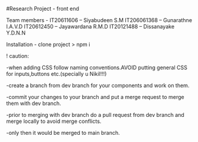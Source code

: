 #Research Project - front end

Team members - IT20611606 – Siyabudeen S.M IT206061368 – Gunarathne I.A.V.D IT20612450 – Jayawardana R.M.D IT20121488 – Dissanayake Y.D.N.N

Installation - clone project > npm i

! caution: 

-when adding CSS follow naming conventions.AVOID putting general CSS for inputs,buttons etc.(specially u Nikil!!!) 

-create a branch from dev branch for your components and work on them.

-commit your changes to your branch and put a merge request to merge them with dev branch.

-prior to merging with dev branch do a pull request from dev branch and merge locally to avoid merge conflicts. 

-only then it would be merged to main branch.
